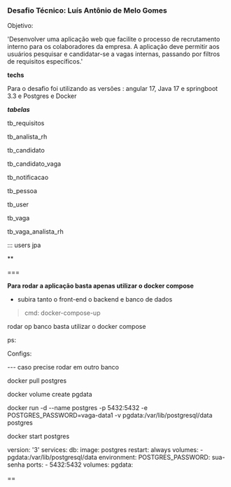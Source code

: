 ### Desafio Técnico: Luís Antônio de Melo Gomes

Objetivo:

'Desenvolver uma aplicação web que facilite o processo de recrutamento
interno para os colaboradores da empresa. A aplicação deve permitir aos
usuários pesquisar e candidatar-se a vagas internas, passando por filtros
de requisitos específicos.'

**techs**

Para o desafio foi utilizando as versões : angular 17, Java 17 e springboot 3.3 e Postgres e Docker

**_tabelas_**

tb_requisitos

tb_analista_rh

tb_candidato

tb_candidato_vaga

tb_notificacao

tb_pessoa

tb_user

tb_vaga

tb_vaga_analista_rh

::: users jpa

\*\*

===

**Para rodar a aplicação basta apenas utilizar o docker compose**

- subira tanto o front-end o backend e banco de dados

> cmd: docker-compose-up

rodar op banco basta utilizar o docker compose

ps:

Configs:

--- caso precise rodar em outro banco

docker pull postgres

docker volume create pgdata

docker run -d --name postgres -p 5432:5432 -e POSTGRES_PASSWORD=vaga-data1 -v pgdata:/var/lib/postgresql/data postgres

docker start postgres

version: '3' services: db: image: postgres restart: always volumes: - pgdata:/var/lib/postgresql/data environment: POSTGRES_PASSWORD: sua-senha ports: - 5432:5432 volumes: pgdata:

==

